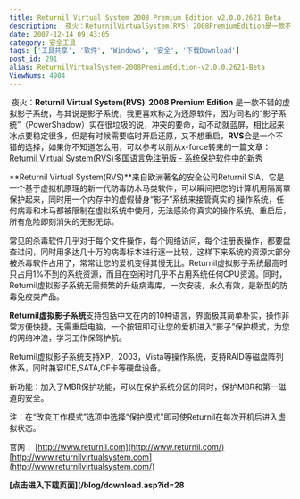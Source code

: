 ```yaml
---
title: Returnil Virtual System 2008 Premium Edition v2.0.0.2621 Beta
description:  夜火：ReturnilVirtualSystem(RVS) 2008PremiumEdition是一款不错的虚拟影子系统，与其说是影子系统，我更喜欢称之为还原软件，因为同名的“影子系统”（PowerShadow）实在很垃圾的说，冲突的要命，动不动就蓝屏，相比起来冰点要稳定很多，但是有时候需要临时开启还原，又不想重启，RVS会是一个不错的选择，如果你不知道怎么用，可以参考以前从x-force转来的一篇文章：ReturnilVirtualSystem(RVS)多国语言免注册版-系统保护软件中的新秀ReturnilVirtualSystem(RVS)来自欧洲著名的安全公司ReturnilSIA，它是一个基于虚拟机原理的新一代防毒防木马类软件，可以瞬间把您的计算机用隔离罩保护起来，同时用一个内存中的虚假替身“影子”系统来接管真实的操作系统，任何病毒和木马都被限制在虚拟系统中使用，无法感染你真实的操作系统。重启后，所有危险即刻消失的无影无踪。
date: 2007-12-14 09:43:05
category: 安全工具
tags: ['工具共享', '软件', 'Windows', '安全', '下载Download']
post_id: 291
alias: ReturnilVirtualSystem-2008PremiumEdition-v2.0.0.2621-Beta
ViewNums: 4904
---
```


 夜火：**Returnil Virtual System(RVS)  2008 Premium Edition** 是一款不错的虚拟影子系统，与其说是影子系统，我更喜欢称之为还原软件，因为同名的“影子系统”（PowerShadow）实在很垃圾的说，冲突的要命，动不动就蓝屏，相比起来冰点要稳定很多，但是有时候需要临时开启还原，又不想重启，**RVS**会是一个不错的选择，如果你不知道怎么用，可以参考以前从x-force转来的一篇文章：[Returnil Virtual System(RVS)多国语言免注册版 - 系统保护软件中的新秀](/blog/75a)

**Returnil Virtual System(RVS)**来自欧洲著名的安全公司Returnil SIA，它是一个基于虚拟机原理的新一代防毒防木马类软件，可以瞬间把您的计算机用隔离罩保护起来，同时用一个内存中的虚假替身“影子”系统来接管真实的 操作系统，任何病毒和木马都被限制在虚拟系统中使用，无法感染你真实的操作系统。重启后，所有危险即刻消失的无影无踪。

常见的杀毒软件几乎对于每个文件操作，每个网络访问，每个注册表操作，都要盘查过问，同时用多达几十万的病毒标本进行逐一比较，这样下来系统的资源大部分被杀毒软件占用了，常常让您的爱机变得其慢无比。Returnil虚拟影子系统最高时只占用1%不到的系统资源，而且在空闲时几乎不占用系统任何CPU资源。同时，Returnil虚拟影子系统无需频繁的升级病毒库，一次安装，永久有效，是新型的防毒免疫类产品。

**Returnil虚拟影子系统**支持包括中文在内的10种语言，界面极其简单朴实，操作非常方便快捷。无需重启电脑，一个按钮即可让您的爱机进入“影子”保护模式，为您的网络冲浪，学习工作保驾护航。

Returnil虚拟影子系统支持XP，2003，Vista等操作系统，支持RAID等磁盘阵列体系，同时兼容IDE,SATA,CF卡等硬盘设备。

新功能：加入了MBR保护功能，可以在保护系统分区的同时，保护MBR和第一磁道的安全。

注：在“改变工作模式”选项中选择“保护模式”即可使Returnil在每次开机后进入虚拟状态。

官网：
[http://www.returnil.com](http://www.returnil.com/)
[http://www.returnilvirtualsystem.com](http://www.returnilvirtualsystem.com/)

**[点击进入下载页面](/blog/download.asp?id=28**

